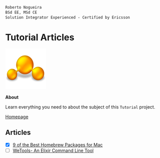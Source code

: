 ```
Roberto Nogueira  
BSd EE, MSd CE
Solution Integrator Experienced - Certified by Ericsson
```
# Tutorial Articles

![tutorial image](images/tutorial.png)

**About**

Learn everything you need to about the subject of this `Tutorial` project.

[Homepage](https://tutorial.com)

## Articles
* [x] [9 of the Best Homebrew Packages for Mac](http://osxdaily.com/2018/03/26/best-homebrew-packages-mac/)
* [ ] [WeTools- An Elixir Command Line Tool](https://wecode.wepay.com/posts/wetools-an-elixir-cli?utm_campaign=elixir_radar_135&utm_medium=email&utm_source=RD+Station)
